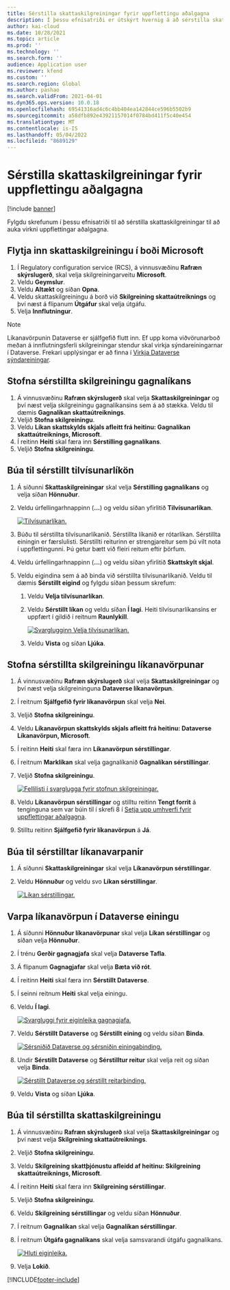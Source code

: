 ```yaml
---
title: Sérstilla skattaskilgreiningar fyrir uppflettingu aðalgagna
description: Í þessu efnisatriði er útskýrt hvernig á að sérstilla skattaskilgreiningar til að auka virkni uppflettingar aðalgagna.
author: kai-cloud
ms.date: 10/28/2021
ms.topic: article
ms.prod: ''
ms.technology: ''
ms.search.form: ''
audience: Application user
ms.reviewer: kfend
ms.custom: ''
ms.search.region: Global
ms.author: pashao
ms.search.validFrom: 2021-04-01
ms.dyn365.ops.version: 10.0.18
ms.openlocfilehash: 69541316ad4c6c4bb404ea142844ce596b5502b9
ms.sourcegitcommit: a58dfb892e43921157014f0784bd411f5c40e454
ms.translationtype: MT
ms.contentlocale: is-IS
ms.lasthandoff: 05/04/2022
ms.locfileid: "8689129"
---
```

# <a name="customize-tax-configurations-for-master-data-lookup"></a>Sérstilla skattaskilgreiningar fyrir uppflettingu aðalgagna

[!include [banner](../includes/banner.md)]

Fylgdu skrefunum í þessu efnisatriði til að sérstilla skattaskilgreiningar til að auka virkni uppflettingar aðalgagna.

## <a name="import-a-tax-configuration-provided-by-microsoft"></a>Flytja inn skattaskilgreiningu í boði Microsoft

1. Í Regulatory configuration service (RCS), á vinnusvæðinu **Rafræn skýrslugerð**, skal velja skilgreiningarveitu **Microsoft**.
2. Veldu **Geymslur**.
3. Veldu **Altækt** og síðan **Opna**.
4. Veldu skattaskilgreiningu á borð við **Skilgreining skattaútreiknings** og því næst á flipanum **Útgáfur** skal velja útgáfu.
5. Velja **Innflutningur**.

> [!NOTE]
> Líkanavörpunin Dataverse er sjálfgefið flutt inn. Ef upp koma viðvörunarboð meðan á innflutningsferli skilgreiningar stendur skal virkja sýndareiningarnar í Dataverse. Frekari upplýsingar er að finna í [Virkja Dataverse sýndareiningar](../../fin-ops-core/dev-itpro/power-platform/enable-virtual-entities.md).

## <a name="create-a-customized-data-model-configuration"></a>Stofna sérstillta skilgreiningu gagnalíkans

1. Á vinnusvæðinu **Rafræn skýrslugerð** skal velja **Skattaskilgreiningar** og því næst velja skilgreiningu gagnalíkansins sem á að stækka. Veldu til dæmis **Gagnalíkan skattaútreiknings**.
2. Veljið **Stofna skilgreiningu**.
3. Veldu **Líkan skattskylds skjals afleitt frá heitinu: Gagnalíkan skattaútreiknings, Microsoft**.
4. Í reitinn **Heiti** skal færa inn **Sérstilling gagnalíkans**.
5. Veljið **Stofna skilgreiningu**.

## <a name="create-customized-reference-models"></a>Búa til sérstillt tilvísunarlíkön

1. Á síðunni **Skattaskilgreiningar** skal velja **Sérstilling gagnalíkans** og velja síðan **Hönnuður**.
2. Veldu úrfellingarhnappinn (**...**) og veldu síðan yfirlitið **Tilvísunarlíkan**.

    [![Tilvísunarlíkan.](./media/pic2.png)](./media/pic2.png)

3. Búðu til sérstillta tilvísunarlíkanið. Sérstillta líkanið er rótarlíkan. Sérstillta einingin er færslulisti. Sérstillti reiturinn er strengjareitur sem þú vilt nota í uppflettingunni. Þú getur bætt við fleiri reitum eftir þörfum.
4. Veldu úrfellingarhnappinn (**...**) og veldu síðan yfirlitið **Skattskylt skjal**.
5. Veldu eigindina sem á að binda við sérstillta tilvísunarlíkanið. Veldu til dæmis **Sérstillt eigind** og fylgdu síðan þessum skrefum:

    1. Veldu **Velja tilvísunarlíkan**.
    2. Veldu **Sérstillt líkan** og veldu síðan **Í lagi**. Heiti tilvísunarlíkansins er uppfært í gildið í reitnum **Raunlykill**.

        [![Svarglugginn Velja tilvísunarlíkan.](./media/pic5.png)](./media/pic5.png)

    3. Veldu **Vista** og síðan **Ljúka**.

## <a name="create-a-customized-model-mapping-configuration"></a>Stofna sérstillta skilgreiningu líkanavörpunar

1. Á vinnusvæðinu **Rafræn skýrslugerð** skal velja **Skattaskilgreiningar** og því næst velja skilgreininguna **Dataverse líkanavörpun**.
2. Í reitnum **Sjálfgefið fyrir líkanavörpun** skal velja **Nei**.
3. Veljið **Stofna skilgreiningu**.
4. Veldu **Líkanavörpun skattskylds skjals afleitt frá heitinu: Dataverse Líkanavörpun, Microsoft**.
5. Í reitinn **Heiti** skal færa inn **Líkanavörpun sérstillingar**.
6. Í reitnum **Marklíkan** skal velja gagnalíkanið **Gagnalíkan sérstillingar**.
7. Veljið **Stofna skilgreiningu**.

    [![Fellilisti í svarglugga fyrir stofnun skilgreiningar.](./media/pic6.png)](./media/pic6.png)

8. Veldu **Líkanavörpun sérstillingar** og stilltu reitinn **Tengt forrit** á tenginguna sem var búin til í skrefi 8 í [Setja upp umhverfi fyrir uppflettingar aðalgagna](tax-service-set-up-environment-master-data-lookup.md).
9. Stilltu reitinn **Sjálfgefið fyrir líkanavörpun** á **Já**.

## <a name="create-customized-model-mappings"></a>Búa til sérstilltar líkanavarpanir

1. Á síðunni **Skattaskilgreiningar** skal velja **Líkanavörpun sérstillingar**.
2. Veldu **Hönnuður** og veldu svo **Líkan sérstillingar**.

    [![Líkan sérstillingar.](./media/pic8.png)](./media/pic8.png)

## <a name="map-a-model-mapping-to-a-dataverse-entity"></a>Varpa líkanavörpun í Dataverse einingu

1. Á síðunni **Hönnuður líkanavörpunar** skal velja **Líkan sérstillingar** og síðan velja **Hönnuður**.
2. Í trénu **Gerðir gagnagjafa** skal velja **Dataverse Tafla**.
3. Á flipanum **Gagnagjafar** skal velja **Bæta við rót**.
4. Í reitinn **Heiti** skal færa inn **Sérstillt Dataverse**.
5. Í seinni reitnum **Heiti** skal velja einingu.
6. Veldu **Í lagi**.

    [![Svargluggi fyrir eiginleika gagnagjafa.](./media/pic9.png)](./media/pic9.png)

7. Veldu **Sérstillt Dataverse** og **Sérstillt eining** og veldu síðan **Binda**.

    [![Sérsniðið Dataverse og sérsniðin einingabinding.](./media/pic10.png)](./media/pic10.png)

8. Undir **Sérstillt Dataverse** og **Sérstilltur reitur** skal velja reit og síðan velja **Binda**.

    [![Sérstillt Dataverse og sérstillt reitarbinding.](./media/pic11.png)](./media/pic11.png)

9. Veldu **Vista** og síðan **Ljúka**.

## <a name="create-a-customized-tax-configuration"></a>Búa til sérstillta skattaskilgreiningu

1. Á vinnusvæðinu **Rafræn skýrslugerð** skal velja **Skattaskilgreiningar** og því næst velja **Skilgreining skattaútreiknings**.
2. Veljið **Stofna skilgreiningu**.
3. Veldu **Skilgreining skattþjónustu afleidd af heitinu: Skilgreining skattaútreiknings, Microsoft**.
4. Í reitinn **Heiti** skal færa inn **Skilgreining sérstillingar**.
5. Veljið **Stofna skilgreiningu**.
6. Veldu **Skilgreining sérstillingar** og veldu síðan **Hönnuður**.
7. Í reitnum **Gagnalíkan** skal velja **Gagnalíkan sérstillingar**.
8. Í reitnum **Útgáfa gagnalíkans** skal velja samsvarandi útgáfu gagnalíkans.

    [![Hluti eiginleika.](./media/pic13.png)](./media/pic13.png)

9. Velja **Lokið**.

[!INCLUDE[footer-include](../../includes/footer-banner.md)]
